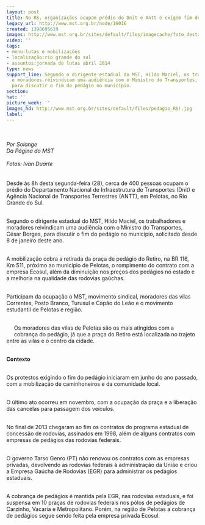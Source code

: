 ```yaml
---
layout: post
title: No RS, organizações ocupam prédio do Dnit e Antt e exigem fim de pedágio
legacy_url: http://www.mst.org.br/node/16016
created: 1398695619
images: http://www.mst.org.br/sites/default/files/imagecache/foto_destaque/pedagio_RS!.jpg
video: ''
tags:
- menu:lutas e mobilizações
- localização:rio grande do sul
- assuntos:jornada de lutas abril 2014
type: news
support_line: Segundo o dirigente estadual do MST, Hildo Maciel, os trabalhadores
  e moradores reivindicam uma audiência com o Ministro do Transportes, César Borges,
  para discutir o fim do pedágio no município.
section: 
hat: ''
picture_week: ''
images_hd: http://www.mst.org.br/sites/default/files/pedagio_RS!.jpg
label: 
---
```

<p class="MsoNormal" style="margin-bottom: 0.0001pt;"><img style="margin: 10px;" src="http://www.mst.org.br/sites/default/files/pedagio_RS.jpg" alt=""></p><p class="MsoNormal" style="margin-bottom: 0.0001pt;"><em>Por Solange<br>Da Página do MST<br><br>Fotos: Ivan Duarte<br><br><br></em>Desde às 8h desta segunda-feira (28), cerca de 400 pessoas ocupam o prédio do Departamento Nacional de Infraestrutura de Transportes (Dnit) e Agência Nacional de Transportes Terrestres (ANTT), em Pelotas, no Rio Grande do Sul.&nbsp;</p><p class="MsoNormal" style="margin-bottom: 0.0001pt;"><br>Segundo o dirigente estadual do MST, Hildo Maciel, os trabalhadores e moradores reivindicam uma audiência com o Ministro do Transportes, César Borges, para discutir o fim do pedágio no município, solicitado desde 8 de janeiro deste ano.</p><p class="MsoNormal" style="margin-bottom: 0.0001pt;"><br>A mobilização cobra a retirada da praça de pedágio do Retiro, na BR 116, Km 511, próximo ao município de Pelotas, o rompimento do contrato com a empresa Ecosul, além da diminuição nos preços dos pedágios no estado e a melhoria na qualidade das rodovias gaúchas.</p><p class="MsoNormal" style="margin-bottom: 0.0001pt;"><br>Participam da ocupação o MST, movimento sindical, moradores das vilas Correntes, Posto Branco, Turusul e Capão do Leão e o movimento estudantil de Pelotas e região.</p><p class="MsoNormal" style="margin-bottom: 0.0001pt;"><br><img style="margin: 10px; float: left;" src="http://www.mst.org.br/sites/default/files/luta_pedagio_RS.jpg" alt="">Os moradores das vilas de Pelotas são os mais atingidos com a cobrança do pedágio, já que a praça do Retiro está localizada no trajeto entre as vilas e o centro da cidade.</p><p class="MsoNormal" style="margin-bottom: 0.0001pt;"><br><strong>Contexto</strong></p><p class="MsoNormal" style="margin-bottom: 0.0001pt;"><br>Os protestos exigindo o fim do pedágio iniciaram em junho do ano passado, com a mobilização de caminhoneiros e da comunidade local.&nbsp;</p><p class="MsoNormal" style="margin-bottom: 0.0001pt;"><br>O último ato ocorreu em novembro, com a ocupação da praça e a liberação das cancelas para passagem dos veículos.</p><p class="MsoNormal" style="margin-bottom: 0.0001pt;"><br>No final de 2013 chegaram ao fim os contratos do programa estadual de concessão de rodovias, assinados em 1998, além de alguns contratos com empresas de pedágios das rodovias federais.</p><p class="MsoNormal" style="margin-bottom: 0.0001pt;"><br>O governo Tarso Genro (PT) não renovou os contratos com as empresas privadas, devolvendo as rodovias federais à administração da União e criou a Empresa Gaúcha de Rodovias (EGR) para administrar os pedágios estaduais.</p><p class="MsoNormal" style="margin-bottom: 0.0001pt;"><br>A cobrança de pedágios é mantida pela EGR, nas rodovias estaduais, e foi suspensa em 10 praças de rodovias federais nos pólos de pedágios de Carzinho, Vacaria e Metropolitano. Porém, na região de Pelotas a cobrança de pedágios segue sendo feita pela empresa privada Ecosul.</p><div>&nbsp;</div><div>&nbsp;</div>
